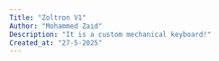 ```yaml
---
Title: "Zoltron V1"
Author: "Mohammed Zaid"
Description: "It is a custom mechanical keyboard!"
Created_at: "27-5-2025"
---
```



